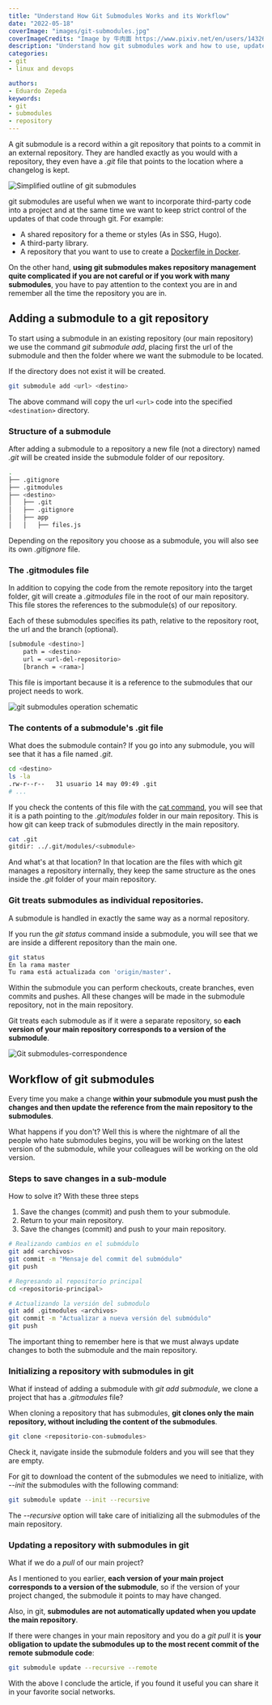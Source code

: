 ```yaml
---
title: "Understand How Git Submodules Works and its Workflow"
date: "2022-05-18"
coverImage: "images/git-submodules.jpg"
coverImageCredits: "Image by 牛肉面 https://www.pixiv.net/en/users/14326617"
description: "Understand how git submodules work and how to use, update and work with them without errors, even if you have never done it before."
categories:
- git
- linux and devops

authors:
- Eduardo Zepeda
keywords:
- git
- submodules
- repository
---
```


A git submodule is a record within a git repository that points to a commit in an external repository. They are handled exactly as you would with a repository, they even have a _.git_ file that points to the location where a changelog is kept.

![Simplified outline of git submodules](images/git-submodulo-esquema-basico.jpg "Simplified outline of git submodules")

git submodules are useful when we want to incorporate third-party code into a project and at the same time we want to keep strict control of the updates of that code through git. For example:

* A shared repository for a theme or styles (As in SSG, Hugo).
* A third-party library.
* A repository that you want to use to create a [Dockerfile in Docker](/en/basic-linux-commands-you-should-know/).

On the other hand, **using git submodules makes repository management quite complicated if you are not careful or if you work with many submodules**, you have to pay attention to the context you are in and remember all the time the repository you are in.

## Adding a submodule to a git repository

To start using a submodule in an existing repository (our main repository) we use the command _git submodule add_, placing first the url of the submodule and then the folder where we want the submodule to be located.

If the directory does not exist it will be created.

```bash
git submodule add <url> <destino>
```

The above command will copy the url `<url>` code into the specified `<destination>` directory.

### Structure of a submodule

After adding a submodule to a repository a new file (not a directory) named _.git_ will be created inside the submodule folder of our repository.

```bash
.
├── .gitignore
├── .gitmodules
├── <destino>
│   ├── .git
│   ├── .gitignore
│   ├── app
│   │   ├── files.js
```

Depending on the repository you choose as a submodule, you will also see its own _.gitignore_ file.

### The .gitmodules file

In addition to copying the code from the remote repository into the target folder, git will create a _.gitmodules_ file in the root of our main repository. This file stores the references to the submodule(s) of our repository.

Each of these submodules specifies its path, relative to the repository root, the url and the branch (optional).

```bash
[submodule <destino>]
    path = <destino>
    url = <url-del-repositorio>
    [branch = <rama>]
```

This file is important because it is a reference to the submodules that our project needs to work.

![git submodules operation schematic](images/funcionamiento-git-submodules.jpg "Schematic of git submodules operation")

### The contents of a submodule's .git file

What does the submodule contain? If you go into any submodule, you will see that it has a file named _.git_.

```bash
cd <destino>
ls -la 
.rw-r--r--   31 usuario 14 may 09:49 .git
# ...
```

If you check the contents of this file with the [cat command](/en/basic-linux-commands-you-should-know/), you will see that it is a path pointing to the _.git/modules_ folder in our main repository. This is how git can keep track of submodules directly in the main repository.

```bash
cat .git
gitdir: ../.git/modules/<submodule>
```

And what's at that location? In that location are the files with which git manages a repository internally, they keep the same structure as the ones inside the _.git_ folder of your main repository.

### Git treats submodules as individual repositories.

A submodule is handled in exactly the same way as a normal repository.

If you run the _git status_ command inside a submodule, you will see that we are inside a different repository than the main one.

```bash
git status
En la rama master
Tu rama está actualizada con 'origin/master'.
```

Within the submodule you can perform checkouts, create branches, even commits and pushes. All these changes will be made in the submodule repository, not in the main repository.

Git treats each submodule as if it were a separate repository, so **each version of your main repository corresponds to a version of the submodule**.

![Git submodules-correspondence](images/git-submodules-correspondencia.jpg)

## Workflow of git submodules

Every time you make a change **within your submodule you must push the changes and then update the reference from the main repository to the submodules**.

What happens if you don't? Well this is where the nightmare of all the people who hate submodules begins, you will be working on the latest version of the submodule, while your colleagues will be working on the old version.

### Steps to save changes in a sub-module

How to solve it? With these three steps

1. Save the changes (commit) and push them to your submodule.
2. Return to your main repository.
3. Save the changes (commit) and push to your main repository.

```bash
# Realizando cambios en el submódulo
git add <archivos>
git commit -m "Mensaje del commit del submódulo"
git push

# Regresando al repositorio principal
cd <repositorio-principal>

# Actualizando la versión del submodulo
git add .gitmodules <archivos>
git commit -m "Actualizar a nueva versión del submódulo"
git push
```

The important thing to remember here is that we must always update changes to both the submodule and the main repository.

### Initializing a repository with submodules in git

What if instead of adding a submodule with _git add submodule_, we clone a project that has a _.gitmodules_ file?

When cloning a repository that has submodules, **git clones only the main repository, without including the content of the submodules**.

```bash
git clone <repositorio-con-submodules>
```

Check it, navigate inside the submodule folders and you will see that they are empty.

For git to download the content of the submodules we need to initialize, with _--init_ the submodules with the following command:

```bash
git submodule update --init --recursive
```

The _--recursive_ option will take care of initializing all the submodules of the main repository.

### Updating a repository with submodules in git

What if we do a _pull_ of our main project?

As I mentioned to you earlier, **each version of your main project corresponds to a version of the submodule**, so if the version of your project changed, the submodule it points to may have changed.

Also, in git, **submodules are not automatically updated when you update the main repository**.

If there were changes in your main repository and you do a _git pull_ it is **your obligation to update the submodules up to the most recent commit of the remote submodule code**:

```bash
git submodule update --recursive --remote
```

With the above I conclude the article, if you found it useful you can share it in your favorite social networks.